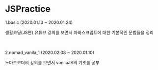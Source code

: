 # JSPractice

1.basic
(2020.01.13 ~ 2020.01.24)

생활코딩(JS편) 유튜브 강의를 보면서 자바스크립트에 대한 기본적인 문법들을 정리
<Br><Br><Br>

2.nomad_vanila_1
(2020.02.08 ~ 2020.01.10)

노마드코더의 강의를 보면서 vanilaJS의 기초를 공부

